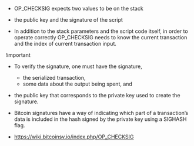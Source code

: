 - OP_CHECKSIG expects two values to be on the stack
- the public key and the signature of the script

- In addition to the stack parameters and the script code itself, in order to operate correctly OP_CHECKSIG needs to know the current transaction and the index of current transaction input. 

!important 
- To verify the signature, one must have the signature, 
  - the serialized transaction, 
  - some data about the output being spent, and 
- the public key that corresponds to the private key used to create the signature.

- Bitcoin signatures have a way of indicating which part of a transaction’s data is
included in the hash signed by the private key using a SIGHASH flag.

- https://wiki.bitcoinsv.io/index.php/OP_CHECKSIG